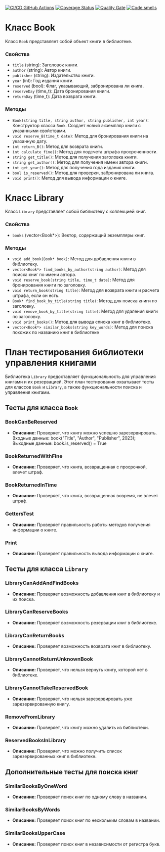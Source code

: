 [![CI/CD GitHub Actions](https://github.com/ehotez/gtest2/actions/workflows/test-action.yml/badge.svg)](https://github.com/ehotez/gtest2/actions/workflows/test-action.yml)
[![Coverage Status](https://coveralls.io/repos/ehotez/gtest2/badge.svg?branch=main)](https://coveralls.io/github/ehotez/gtest2?branch=main)
[![Quality Gate](https://sonarcloud.io/api/project_badges/measure?project=ehotez_gtest2&metric=alert_status)](https://sonarcloud.io/dashboard?id=ehotez_gtest2)
[![Code smells](https://sonarcloud.io/api/project_badges/measure?project=ehotez_gtest2&metric=code_smells)](https://sonarcloud.io/dashboard?id=ehotez_gtest2)

# Класс Book

Класс `Book` представляет собой объект книги в библиотеке.

### Свойства

- `title` (string): Заголовок книги.
- `author` (string): Автор книги.
- `publisher` (string): Издательство книги.
- `year` (int): Год издания книги.
- `reserved` (bool): Флаг, указывающий, забронирована ли книга.
- `reserveDay` (time_t): Дата бронирования книги.
- `returnDay` (time_t): Дата возврата книги.

### Методы

- `Book(string title, string author, string publisher, int year)`: Конструктор класса `Book`. Создает новый экземпляр книги с указанными свойствами.
- `void reserve_B(time_t date)`: Метод для бронирования книги на указанную дату.
- `int return_B()`: Метод для возврата книги.
- `int calculate_fine()`: Метод для подсчета штрафа просроченности.
- `string get_title()`: Метод для получения заголовка книги.
- `string get_author()`: Метод для получения имени автора книги.
- `int get_year()`: Метод для получения года издания книги.
- `bool is_reserved()`: Метод для проверки, забронирована ли книга.
- `void print()`: Метод для вывода информации о книге.

# Класс Library

Класс `Library` представляет собой библиотеку с коллекцией книг.

### Свойства

- `books` (vector<Book*>): Вектор, содержащий экземпляры книг.

### Методы

- `void add_book(Book* book)`: Метод для добавления книги в библиотеку.
- `vector<Book*> find_books_by_author(string author)`: Метод для поиска книг по имени автора.
- `void reserve_book(string title, time_t date)`: Метод для бронирования книги по заголовку.
- `void return_book(string title)`: Метод для возврата книги и расчета штрафа, если он есть.
- `Book* find_book_by_title(string title)`: Метод для поиска книги по заголовку.
- `void remove_book_by_title(string title)`: Метод для удаления книги по заголовку.
- `void print_books()`: Метод для вывода списка книг в библиотеке.
- `vector<Book*> similar_books(string key_words)`: Метод для поиска похожих по названию книг в библиотеке

# План тестирования библиотеки управления книгами

Библиотека `Library` предоставляет функциональность для управления книгами и их резервацией. Этот план тестирования охватывает тесты для классов `Book` и `Library`, а также функциональности поиска и управления книгами.

## Тесты для класса `Book`

### BookCanBeReserved

- **Описание:** Проверяет, что книгу можно успешно зарезервировать.
Входные данные: book("Title", "Author", "Publisher", 2023);  
Выходные данные: book.is_reserved() = True

### BookReturnedWithFine

- **Описание:** Проверяет, что книга, возвращенная с просрочкой, влечет штраф.

### BookReturnedInTime

- **Описание:** Проверяет, что книга, возвращенная вовремя, не влечет штраф.

### GettersTest

- **Описание:** Проверяет правильность работы методов получения информации о книге.

### Print

- **Описание:** Проверяет правильность вывода информации о книге.

## Тесты для класса `Library`

### LibraryCanAddAndFindBooks

- **Описание:** Проверяет возможность добавления книг в библиотеку и их поиска.

### LibraryCanReserveBooks

- **Описание:** Проверяет возможность резервации книг в библиотеке.

### LibraryCanReturnBooks

- **Описание:** Проверяет возможность возврата книг в библиотеку.

### LibraryCannotReturnUnknownBook

- **Описание:** Проверяет, что нельзя вернуть книгу, которой нет в библиотеке.

### LibraryCannotTakeReservedBook

- **Описание:** Проверяет, что нельзя зарезервировать уже зарезервированную книгу.

### RemoveFromLibrary

- **Описание:** Проверяет, что книгу можно удалить из библиотеки.

### ReservedBooksInLibrary

- **Описание:** Проверяет, что можно получить список зарезервированных книг в библиотеке.

## Дополнительные тесты для поиска книг

### SimilarBooksByOneWord

- **Описание:** Проверяет поиск книг по одному слову в названии.

### SimilarBooksByWords

- **Описание:** Проверяет поиск книг по нескольким словам в названии.

### SimilarBooksUpperCase

- **Описание:** Проверяет поиск книг в независимости от регистра букв.







